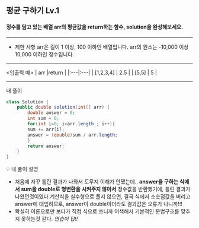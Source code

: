
## 평균 구하기 Lv.1
#### 정수를 담고 있는 배열 arr의 평균값을 return하는 함수, solution을 완성해보세요.
--- 
* 제한 사항
arr은 길이 1 이상, 100 이하인 배열입니다.
arr의 원소는 -10,000 이상 10,000 이하인 정수입니다.
--- 
<입출력 예>
| arr	|return |
|:---|:---|
| [1,2,3,4] | 2.5 |
| [5,5]	| 5 |

--- 
내 풀이 
```java
class Solution {
    public double solution(int[] arr) {
        double answer = 0;
        int sum = 0;
        for(int i=0; i<arr.length ; i++){
        sum += arr[i];
        answer = (double)sum / arr.length;
        }
        return answer;
    }
}

```

💡 내 풀이 설명

- 처음에 자꾸 틀린 결과가 나와서 도무지 이해가 안됐는데.. **answer을 구하는 식에서 sum을 double로 형변환을 시켜주지 않아서** 정수값을 반환했기에, 틀린 결과가 나왔던것이였다.계산식을 실수형으로 풀지 않으면, 결국 식에서 소숫점값을 버리고 answer에 대입하므로, answer이 double이더라도 결과값은 오류가 나니까!!!
- 확실히 이론으로만 보다가 직접 식으로 쓰니까 어색해서 기본적인 문법구조를 맞추지 못하는것 같다. *연습이 답!!*